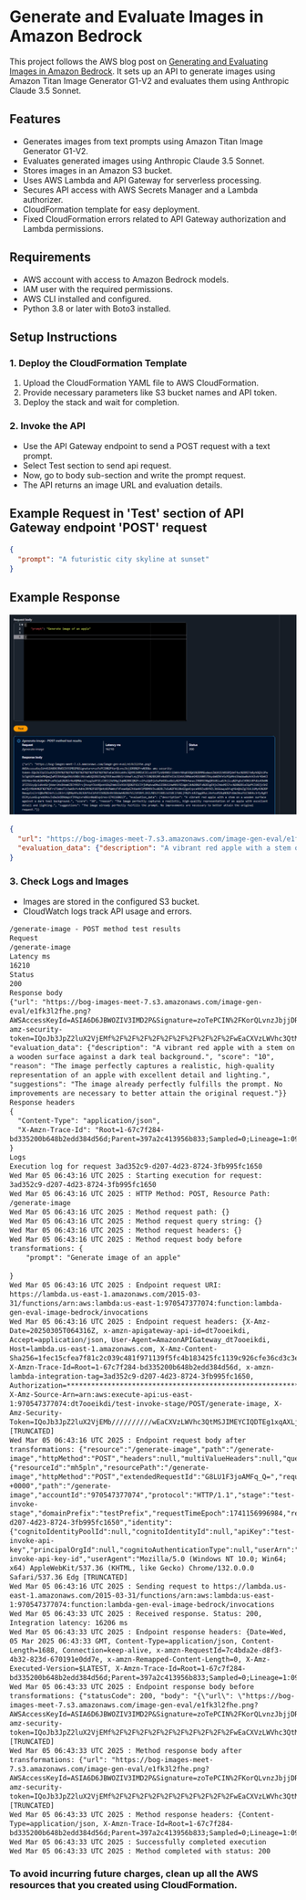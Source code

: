 # Generate and Evaluate Images in Amazon Bedrock

This project follows the AWS blog post on [Generating and Evaluating Images in Amazon Bedrock](https://aws.amazon.com/blogs/machine-learning/generate-and-evaluate-images-in-amazon-bedrock-with-amazon-titan-image-generator-g1-v2-and-anthropic-claude-3-5-sonnet/). It sets up an API to generate images using Amazon Titan Image Generator G1-V2 and evaluates them using Anthropic Claude 3.5 Sonnet.

## Features
- Generates images from text prompts using Amazon Titan Image Generator G1-V2.
- Evaluates generated images using Anthropic Claude 3.5 Sonnet.
- Stores images in an Amazon S3 bucket.
- Uses AWS Lambda and API Gateway for serverless processing.
- Secures API access with AWS Secrets Manager and a Lambda authorizer.
- CloudFormation template for easy deployment.
- Fixed CloudFormation errors related to API Gateway authorization and Lambda permissions.

## Requirements
- AWS account with access to Amazon Bedrock models.
- IAM user with the required permissions.
- AWS CLI installed and configured.
- Python 3.8 or later with Boto3 installed.

## Setup Instructions

### 1. Deploy the CloudFormation Template
1. Upload the CloudFormation YAML file to AWS CloudFormation.
2. Provide necessary parameters like S3 bucket names and API token.
3. Deploy the stack and wait for completion.

### 2. Invoke the API
- Use the API Gateway endpoint to send a POST request with a text prompt.
- Select Test section to send api request.
- Now, go to body sub-section and write the prompt request.
- The API returns an image URL and evaluation details.
## Example Request in 'Test' section of API Gateway endpoint 'POST' request
```json
{
  "prompt": "A futuristic city skyline at sunset"
}
```

## Example Response
![alt text](API_Gateway-Test-o_p.png)
```json
{
  "url": "https://bog-images-meet-7.s3.amazonaws.com/image-gen-eval/e1fk3l2fhe.png?AWSAccessKeyId=ASIA6D6JBWOZIV3IMD2P&Signature=zoTePCIN%2FKorQLvnzJbjjDR8%2Frw%3D&x-amz-security-token=IQoJb3JpZ2luX2VjEMf%2F%2F%2F%2F%2F%2F%2F%2F%2F%2FwEaCXVzLWVhc3QtMSJHMEUCICLoU197TyUGH90ir22mVnrNXq03OQd1%2BMMGudwusZWUAiEA0iGMjdeF4uc%2BRZfa8yhOQ3z2PwSc5gA1Dtom6OxMhQwqjwMIEBAAGgw5NzA1NDczNzcwNzQiDB2Ia4g7OStawxX0zirsAnwFLeyjFW17rZU%2BX20tv0uOOTeIlk3IA4AJ8MWxeO4D1X0057Onyda0ZNfeScMJpMnsSVwUow0uHvV2vAr4OeKIU91YWvrDKs%2BhP%2FcmTWjq6l%2B2rNuVQMWkxZ7xyg2aXF2CcC8E2j3d5Hgj3qW%2B8CQ%2Fcv2fulQd9jx5aPbKOOsoGbly%2FPMOhfwnacZ9G09I90gQRSUBisaGJhjicq%2FgDzCVONltBPdUyKOkN%2FZZSSzyQcldAnKGrjAAer24sDHnmKZBJY9SFrcjHvspYJUx9QxnH1DqZHmbIIs9iKfQS%2FKlC5YjUMqAvwOMa22I0bSlHwM9SfXZdgkC2k%2B%2Fx%2BJgE9jsZhWxMIS7vc%2B%2BixCGpPtZ1NIjz5HZmuXjzY8U4H%2F%2F%2FrsT1mboTlz3wkBvYv4dHs3RY%2F6B7Qk4z0lPWmhzFVFeaeBpGJhXanNf2PB8MXV3vu%2BL7xEw%2FN120xGIgoKzpca4X9ZxdBf9ZL3bS6owyuOfvgY6nQHxZgJiUL1UMy4i%2BPRmuqyCniJrtQ0xPNChkfclz28JrLIQM4pHfa3G3UhFVxCbPdYI5K%2Bn9h58bUwh%2B67ViZtM3RfLIHZLM85ZfJX0SJdJSBC27bNijY%2FckR25ggXMuLi4nfeoM18q0K%2FdUmZ0eaTUZ3WK4s3rEyRgBTOS3tyLonGLqrebO4svJsDwlkOD9dapzf3YAqzvreB6znNo&Expires=1741160613",
  "evaluation_data": {"description": "A vibrant red apple with a stem on a wooden surface against a dark teal background.", "score": "10", "reason": "The image perfectly captures a realistic, high-quality representation of an apple with excellent detail and lighting.", "suggestions": "The image already perfectly fulfills the prompt. No improvements are necessary to better attain the original request."}
}
```

### 3. Check Logs and Images
- Images are stored in the configured S3 bucket.
- CloudWatch logs track API usage and errors.

```log
/generate-image - POST method test results
Request
/generate-image
Latency ms
16210
Status
200
Response body
{"url": "https://bog-images-meet-7.s3.amazonaws.com/image-gen-eval/e1fk3l2fhe.png?AWSAccessKeyId=ASIA6D6JBWOZIV3IMD2P&Signature=zoTePCIN%2FKorQLvnzJbjjDR8%2Frw%3D&x-amz-security-token=IQoJb3JpZ2luX2VjEMf%2F%2F%2F%2F%2F%2F%2F%2F%2F%2FwEaCXVzLWVhc3QtMSJHMEUCICLoU197TyUGH90ir22mVnrNXq03OQd1%2BMMGudwusZWUAiEA0iGMjdeF4uc%2BRZfa8yhOQ3z2PwSc5gA1Dtom6OxMhQwqjwMIEBAAGgw5NzA1NDczNzcwNzQiDB2Ia4g7OStawxX0zirsAnwFLeyjFW17rZU%2BX20tv0uOOTeIlk3IA4AJ8MWxeO4D1X0057Onyda0ZNfeScMJpMnsSVwUow0uHvV2vAr4OeKIU91YWvrDKs%2BhP%2FcmTWjq6l%2B2rNuVQMWkxZ7xyg2aXF2CcC8E2j3d5Hgj3qW%2B8CQ%2Fcv2fulQd9jx5aPbKOOsoGbly%2FPMOhfwnacZ9G09I90gQRSUBisaGJhjicq%2FgDzCVONltBPdUyKOkN%2FZZSSzyQcldAnKGrjAAer24sDHnmKZBJY9SFrcjHvspYJUx9QxnH1DqZHmbIIs9iKfQS%2FKlC5YjUMqAvwOMa22I0bSlHwM9SfXZdgkC2k%2B%2Fx%2BJgE9jsZhWxMIS7vc%2B%2BixCGpPtZ1NIjz5HZmuXjzY8U4H%2F%2F%2FrsT1mboTlz3wkBvYv4dHs3RY%2F6B7Qk4z0lPWmhzFVFeaeBpGJhXanNf2PB8MXV3vu%2BL7xEw%2FN120xGIgoKzpca4X9ZxdBf9ZL3bS6owyuOfvgY6nQHxZgJiUL1UMy4i%2BPRmuqyCniJrtQ0xPNChkfclz28JrLIQM4pHfa3G3UhFVxCbPdYI5K%2Bn9h58bUwh%2B67ViZtM3RfLIHZLM85ZfJX0SJdJSBC27bNijY%2FckR25ggXMuLi4nfeoM18q0K%2FdUmZ0eaTUZ3WK4s3rEyRgBTOS3tyLonGLqrebO4svJsDwlkOD9dapzf3YAqzvreB6znNo&Expires=1741160613", "evaluation_data": {"description": "A vibrant red apple with a stem on a wooden surface against a dark teal background.", "score": "10", "reason": "The image perfectly captures a realistic, high-quality representation of an apple with excellent detail and lighting.", "suggestions": "The image already perfectly fulfills the prompt. No improvements are necessary to better attain the original request."}}
Response headers
{
  "Content-Type": "application/json",
  "X-Amzn-Trace-Id": "Root=1-67c7f284-bd335200b648b2edd384d56d;Parent=397a2c413956b833;Sampled=0;Lineage=1:094f257a:0"
}
Logs
Execution log for request 3ad352c9-d207-4d23-8724-3fb995fc1650
Wed Mar 05 06:43:16 UTC 2025 : Starting execution for request: 3ad352c9-d207-4d23-8724-3fb995fc1650
Wed Mar 05 06:43:16 UTC 2025 : HTTP Method: POST, Resource Path: /generate-image
Wed Mar 05 06:43:16 UTC 2025 : Method request path: {}
Wed Mar 05 06:43:16 UTC 2025 : Method request query string: {}
Wed Mar 05 06:43:16 UTC 2025 : Method request headers: {}
Wed Mar 05 06:43:16 UTC 2025 : Method request body before transformations: { 
    "prompt": "Generate image of an apple" 
    
}
Wed Mar 05 06:43:16 UTC 2025 : Endpoint request URI: https://lambda.us-east-1.amazonaws.com/2015-03-31/functions/arn:aws:lambda:us-east-1:970547377074:function:lambda-gen-eval-image-bedrock/invocations
Wed Mar 05 06:43:16 UTC 2025 : Endpoint request headers: {X-Amz-Date=20250305T064316Z, x-amzn-apigateway-api-id=dt7ooeikdi, Accept=application/json, User-Agent=AmazonAPIGateway_dt7ooeikdi, Host=lambda.us-east-1.amazonaws.com, X-Amz-Content-Sha256=1fec15cfea7f81c2c039c481f971139f5fc4b183425fc1139c926cfe36cd3c3e, X-Amzn-Trace-Id=Root=1-67c7f284-bd335200b648b2edd384d56d, x-amzn-lambda-integration-tag=3ad352c9-d207-4d23-8724-3fb995fc1650, Authorization=*********************************************************************************************************************************************************************************************************************************************************************************************************************************************0526de, X-Amz-Source-Arn=arn:aws:execute-api:us-east-1:970547377074:dt7ooeikdi/test-invoke-stage/POST/generate-image, X-Amz-Security-Token=IQoJb3JpZ2luX2VjEMb//////////wEaCXVzLWVhc3QtMSJIMEYCIQDTEg1xqAXLjzXU+PR8VN/Svz72yqrsxY83ZibPUcx42wIhALwZ7IN/Vjs0NHtXDEJpqIPr01Ni+w [TRUNCATED]
Wed Mar 05 06:43:16 UTC 2025 : Endpoint request body after transformations: {"resource":"/generate-image","path":"/generate-image","httpMethod":"POST","headers":null,"multiValueHeaders":null,"queryStringParameters":null,"multiValueQueryStringParameters":null,"pathParameters":null,"stageVariables":null,"requestContext":{"resourceId":"mh5pln","resourcePath":"/generate-image","httpMethod":"POST","extendedRequestId":"G8LU1F3joAMFq_Q=","requestTime":"05/Mar/2025:06:43:16 +0000","path":"/generate-image","accountId":"970547377074","protocol":"HTTP/1.1","stage":"test-invoke-stage","domainPrefix":"testPrefix","requestTimeEpoch":1741156996984,"requestId":"3ad352c9-d207-4d23-8724-3fb995fc1650","identity":{"cognitoIdentityPoolId":null,"cognitoIdentityId":null,"apiKey":"test-invoke-api-key","principalOrgId":null,"cognitoAuthenticationType":null,"userArn":"arn:aws:iam::970547377074:user/Jay","apiKeyId":"test-invoke-api-key-id","userAgent":"Mozilla/5.0 (Windows NT 10.0; Win64; x64) AppleWebKit/537.36 (KHTML, like Gecko) Chrome/132.0.0.0 Safari/537.36 Edg [TRUNCATED]
Wed Mar 05 06:43:16 UTC 2025 : Sending request to https://lambda.us-east-1.amazonaws.com/2015-03-31/functions/arn:aws:lambda:us-east-1:970547377074:function:lambda-gen-eval-image-bedrock/invocations
Wed Mar 05 06:43:33 UTC 2025 : Received response. Status: 200, Integration latency: 16206 ms
Wed Mar 05 06:43:33 UTC 2025 : Endpoint response headers: {Date=Wed, 05 Mar 2025 06:43:33 GMT, Content-Type=application/json, Content-Length=1688, Connection=keep-alive, x-amzn-RequestId=7c4bda2e-d8f3-4b32-823d-670191e0dd7e, x-amzn-Remapped-Content-Length=0, X-Amz-Executed-Version=$LATEST, X-Amzn-Trace-Id=Root=1-67c7f284-bd335200b648b2edd384d56d;Parent=397a2c413956b833;Sampled=0;Lineage=1:094f257a:0}
Wed Mar 05 06:43:33 UTC 2025 : Endpoint response body before transformations: {"statusCode": 200, "body": "{\"url\": \"https://bog-images-meet-7.s3.amazonaws.com/image-gen-eval/e1fk3l2fhe.png?AWSAccessKeyId=ASIA6D6JBWOZIV3IMD2P&Signature=zoTePCIN%2FKorQLvnzJbjjDR8%2Frw%3D&x-amz-security-token=IQoJb3JpZ2luX2VjEMf%2F%2F%2F%2F%2F%2F%2F%2F%2F%2FwEaCXVzLWVhc3QtMSJHMEUCICLoU197TyUGH90ir22mVnrNXq03OQd1%2BMMGudwusZWUAiEA0iGMjdeF4uc%2BRZfa8yhOQ3z2PwSc5gA1Dtom6OxMhQwqjwMIEBAAGgw5NzA1NDczNzcwNzQiDB2Ia4g7OStawxX0zirsAnwFLeyjFW17rZU%2BX20tv0uOOTeIlk3IA4AJ8MWxeO4D1X0057Onyda0ZNfeScMJpMnsSVwUow0uHvV2vAr4OeKIU91YWvrDKs%2BhP%2FcmTWjq6l%2B2rNuVQMWkxZ7xyg2aXF2CcC8E2j3d5Hgj3qW%2B8CQ%2Fcv2fulQd9jx5aPbKOOsoGbly%2FPMOhfwnacZ9G09I90gQRSUBisaGJhjicq%2FgDzCVONltBPdUyKOkN%2FZZSSzyQcldAnKGrjAAer24sDHnmKZBJY9SFrcjHvspYJUx9QxnH1DqZHmbIIs9iKfQS%2FKlC5YjUMqAvwOMa22I0bSlHwM9SfXZdgkC2k%2B%2Fx%2BJgE9jsZhWxMIS7vc%2B%2BixCGpPtZ1NIjz5HZmuXjzY8U4H%2F%2F%2FrsT1mboTlz3wkBvYv4dHs3RY%2F6B7Qk4z0lPWmhzFVFeaeBpGJhXanNf2PB8MXV3vu%2BL7xEw%2FN120xGIgoKzpca4X9ZxdBf9ZL3bS6owyuOfvgY6nQHxZgJ [TRUNCATED]
Wed Mar 05 06:43:33 UTC 2025 : Method response body after transformations: {"url": "https://bog-images-meet-7.s3.amazonaws.com/image-gen-eval/e1fk3l2fhe.png?AWSAccessKeyId=ASIA6D6JBWOZIV3IMD2P&Signature=zoTePCIN%2FKorQLvnzJbjjDR8%2Frw%3D&x-amz-security-token=IQoJb3JpZ2luX2VjEMf%2F%2F%2F%2F%2F%2F%2F%2F%2F%2FwEaCXVzLWVhc3QtMSJHMEUCICLoU197TyUGH90ir22mVnrNXq03OQd1%2BMMGudwusZWUAiEA0iGMjdeF4uc%2BRZfa8yhOQ3z2PwSc5gA1Dtom6OxMhQwqjwMIEBAAGgw5NzA1NDczNzcwNzQiDB2Ia4g7OStawxX0zirsAnwFLeyjFW17rZU%2BX20tv0uOOTeIlk3IA4AJ8MWxeO4D1X0057Onyda0ZNfeScMJpMnsSVwUow0uHvV2vAr4OeKIU91YWvrDKs%2BhP%2FcmTWjq6l%2B2rNuVQMWkxZ7xyg2aXF2CcC8E2j3d5Hgj3qW%2B8CQ%2Fcv2fulQd9jx5aPbKOOsoGbly%2FPMOhfwnacZ9G09I90gQRSUBisaGJhjicq%2FgDzCVONltBPdUyKOkN%2FZZSSzyQcldAnKGrjAAer24sDHnmKZBJY9SFrcjHvspYJUx9QxnH1DqZHmbIIs9iKfQS%2FKlC5YjUMqAvwOMa22I0bSlHwM9SfXZdgkC2k%2B%2Fx%2BJgE9jsZhWxMIS7vc%2B%2BixCGpPtZ1NIjz5HZmuXjzY8U4H%2F%2F%2FrsT1mboTlz3wkBvYv4dHs3RY%2F6B7Qk4z0lPWmhzFVFeaeBpGJhXanNf2PB8MXV3vu%2BL7xEw%2FN120xGIgoKzpca4X9ZxdBf9ZL3bS6owyuOfvgY6nQHxZgJiUL1UMy4i%2BPRmuqyCniJrtQ0xPNChkfcl [TRUNCATED]
Wed Mar 05 06:43:33 UTC 2025 : Method response headers: {Content-Type=application/json, X-Amzn-Trace-Id=Root=1-67c7f284-bd335200b648b2edd384d56d;Parent=397a2c413956b833;Sampled=0;Lineage=1:094f257a:0}
Wed Mar 05 06:43:33 UTC 2025 : Successfully completed execution
Wed Mar 05 06:43:33 UTC 2025 : Method completed with status: 200
```

### To avoid incurring future charges, clean up all the AWS resources that you created using CloudFormation.